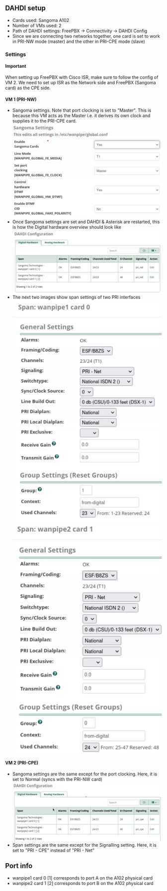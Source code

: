 ## DAHDI setup
- Cards used: Sangoma A102
- Number of VMs used: 2
- Path of DAHDI settings: FreePBX -> Connectivity -> DAHDI Config
- Since we are connecting two networks together, one card is set to work in PRI-NW mode (master) and the other in PRI-CPE mode (slave)

### Settings
#### Important
When setting up FreePBX with Cisco ISR, make sure to follow the config of VM 2. We need to set up ISR as the Network side and FreePBX (Sangoma card) as the CPE side.

#### VM 1 (PRI-NW)
- Sangoma settings. Note that port clocking is set to "Master". This is because this VM acts as the Master i.e. it derives its own clock and supplies it to the PRI-CPE card.
![image](dahdi_setup_assets/nw-sng.jpg)
- Once Sangoma settings are set and DAHDI & Asterisk are restarted, this is how the Digital hardware overview should look like
![image](dahdi_setup_assets/nw-overview.jpg)
- The next two images show span settings of two PRI interfaces
![image](dahdi_setup_assets/nw-w1c0.jpg)
![image](dahdi_setup_assets/nw-w2c1.jpg)

#### VM 2 (PRI-CPE)
- Sangoma settings are the same except for the port clocking. Here, it is set to Normal (syncs with the PRI-NW card)
![image](dahdi_setup_assets/cpe-overview.jpg)
- Span settings are the same except for the Signalling setting. Here, it is set to "PRI - CPE" instead of "PRI - Net"


## Port info
- wanpipe1 card 0 [1] corresponds to port A on the A102 physical card
- wanpipe2 card 1 [2] corresponds to port B on the A102 physical card